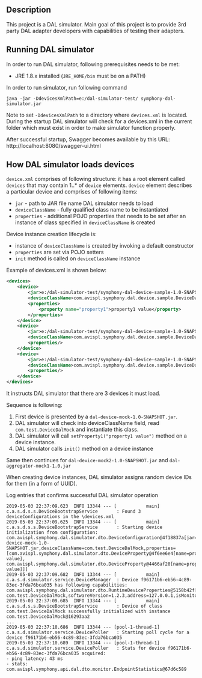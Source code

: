 ## Description
This project is a DAL simulator. Main goal of this project is to provide 3rd party DAL adapter developers with capabilities of testing their adapters.

Running DAL simulator
---------------------

In order to run DAL simulator, following prerequisites needs to be met:
- JRE 1.8.x installed (`JRE_HOME/bin` must be on a PATH)

In order to run simulator, run following command
```
java -jar -DdevicesXmlPath=e:/dal-simulator-test/ symphony-dal-simulator.jar
```

Note to set `-DdevicesXmlPath` to a directory where `devices.xml` is located. 
During the startup DAL simulator will check for a devices.xml in the current folder which must exist in order to make simulator function properly.

After successful startup, Swagger becomes available by this URL: http://localhost:8080/swagger-ui.html

## How DAL simulator loads devices

`device.xml` comprises of following structure: it has a root element called `devices` that may contain 1..* of `device` elements.
`device` element describes a particular device and comprises of following items:
- `jar` - path to JAR file name DAL simulator needs to load
- `deviceClassName` - fully qualified class name to be instantiated
- `properties` - additional POJO properties that needs to be set after an instance of class specified in `deviceClassName` is created

Device instance creation lifecycle is:
- instance of `deviceClassName` is created by invoking a default constructor
- `properties` are set via POJO setters
- `init` method is called on `deviceClassName` instance

Example of devices.xml is shown below:

```xml
<devices>
    <device>
        <jar>e:/dal-simulator-test/symphony-dal-device-sample-1.0-SNAPSHOT.jar</jar>
        <deviceClassName>com.avispl.symphony.dal.device.sample.DeviceDalMock</deviceClassName>
        <properties>
            <property name="property1">property1 value</property>
        </properties>
    </device>
    <device>
        <jar>e:/dal-simulator-test/symphony-dal-device-sample-1.0-SNAPSHOT.jar</jar>
        <deviceClassName>com.avispl.symphony.dal.device.sample.DeviceDalMock2</deviceClassName>
        <properties/>
    </device>
    <device>
        <jar>e:/dal-simulator-test/symphony-dal-device-sample-1.0-SNAPSHOT</jar>
        <deviceClassName>com.avispl.symphony.dal.device.sample.DeviceDalAggregator</deviceClassName>
        <properties/>
    </device>
</devices>
```

It instructs DAL simulator that there are 3 devices it must load.

Sequence is following:
1. First device is presented by a `dal-device-mock-1.0-SNAPSHOT.jar`.
2. DAL simulator will check into deviceClassName field, read `com.test.DeviceDalMock` and instantiate this class.
3. DAL simulator will call `setProperty1("property1 value")` method on a device instance.
4. DAL simulator calls `init()` method on a device instance

Same then continues for `dal-device-mock2-1.0-SNAPSHOT.jar` and `dal-aggregator-mock1-1.0.jar`

When creating device instances, DAL simulator assigns random device IDs for them (in a form of UUID).

Log entries that confirms successful DAL simulator operation

```
2019-05-03 22:37:09.623  INFO 13344 --- [           main] c.a.s.d.s.s.DeviceBootstrapService       : Found 3 deviceConfigurations in the \devices.xml
2019-05-03 22:37:09.625  INFO 13344 --- [           main] c.a.s.d.s.s.DeviceBootstrapService       : Starting device initialization from configuration: com.avispl.symphony.dal.simulator.dto.DeviceConfiguration@4f18837a[jar=e:/dal-device-mock-1.0-SNAPSHOT.jar,deviceClassName=com.test.DeviceDalMock,properties=[com.avispl.symphony.dal.simulator.dto.DeviceProperty@4f6ee6e4[name=property1,value=property1 value], com.avispl.symphony.dal.simulator.dto.DeviceProperty@4466af20[name=property2,value=property2 value]]]
2019-05-03 22:37:09.682  INFO 13344 --- [           main] c.a.s.d.simulator.service.DeviceManager  : Device f96171b6-eb56-4c89-83ec-3fda76bca035 has following capabilities: com.avispl.symphony.dal.simulator.dto.RuntimeDeviceProperties@5158b42f[deviceClass=class com.test.DeviceDalMock,softwareVersion=1.2.3,address=127.0.0.1,isMonitorable=true,isPingable=true,isSnmpQuerable=false,isAggregator=false,isController=false]
2019-05-03 22:37:09.685  INFO 13344 --- [           main] c.a.s.d.s.s.DeviceBootstrapService       : Device of class com.test.DeviceDalMock successfully initialized with instance com.test.DeviceDalMock@16293aa2
...
2019-05-03 22:37:10.686  INFO 13344 --- [pool-1-thread-1] c.a.s.d.simulator.service.DevicePoller   : Starting poll cycle for a device f96171b6-eb56-4c89-83ec-3fda76bca035
2019-05-03 22:37:10.689  INFO 13344 --- [pool-1-thread-1] c.a.s.d.simulator.service.DevicePoller   : Stats for device f96171b6-eb56-4c89-83ec-3fda76bca035 acquired:
- ping latency: 43 ms
- stats: com.avispl.symphony.api.dal.dto.monitor.EndpointStatistics@67d6c589
```